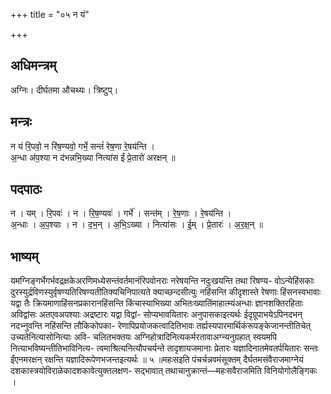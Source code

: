 +++
title = "०५ न यं"

+++
## अधिमन्त्रम्
अग्निः। दीर्घतमा औचथ्यः। त्रिष्टुप्।

## मन्त्रः
न यं रि॒पवो॒ न रि॑ष॒ण्यवो॒ गर्भे॒ सन्तं॑ रेष॒णा रे॒षय॑न्ति ।  
अ॒न्धा अ॑प॒श्या न द॑भन्नभि॒ख्या नित्या॑स ईं प्रे॒तारो॑ अरक्षन् ॥

## पदपाठः
न । यम् । रि॒पवः॑ । न । रि॒ष॒ण्यवः॑ । गर्भे॑ । सन्त॑म् । रे॒ष॒णाः । रे॒षय॑न्ति ।  
अ॒न्धाः । अ॒प॒श्याः । न । द॒भ॒न् । अ॒भि॒ऽख्या । नित्या॑सः । ई॒म् । प्रे॒तारः॑ । अ॒र॒क्ष॒न् ॥

## भाष्यम्
यमग्निङ्गर्भेगर्भवद्रक्षकेअरणिमध्येसन्तंवर्तमानंरिपवोनराः नरेषयन्ति नदुःखयन्ति तथा रिषण्य- वोऽन्येहिंसकाः दुरस्युर्द्रविणस्युर्वृषण्यतिरिषण्यतीतिक्यचिनिपात्यते क्याच्छन्दसीत्युः नहिंसन्ति कीदृशास्ते रेषणाः हिंसनस्वभावाः यद्वा तैः क्रियमाणाहिंसनप्रकारानहिंसन्ति किंचास्याभिख्या अभितःख्यातिंमाहात्म्यंअन्धाः ज्ञानशक्तिरहिताः अविद्वांसः अतएवअपश्याः अद्रष्टारः यद्वा विद्वां- सोप्यभावयितारः अनुपासकाइत्यर्थः ईदृग्रूपाभयेऽपिनदभन् नदभ्नुवन्ति नहिंसन्ति लौकिकोपका- रेणापिप्रयोजकत्वादितिभावः तर्ह्यस्यपारमार्थिकंरूपङ्केजानन्तीतिचेत् उच्यतेनित्यासोनित्याः अवि- चलितभक्तयः अग्निहोत्रादिनित्यकर्मरतावाअग्न्यनुग्रहात् स्वयमपि नित्याभविष्यन्तीतिभाविनित्य- त्वमाश्रित्यनित्यौपचर्यन्ते तादृशायजमानाः प्रेतारः यज्ञादिनातमेवतर्पयितारः सन्तः ईंएनमरक्षन् रक्षन्ति यज्ञादिरूपेणभजन्तइत्यर्थः ॥ ५ ॥महःसइति पंचर्चन्नवमंसूक्तम् दैर्घतमसंवैराजमाग्नेयं दशकास्त्रयोविराळेकादशकावेत्युक्तलक्षण- सद्भावात् तथाचानुक्रान्तं—महःसवैराजमिति विनियोगोलैङ्गिकः ।